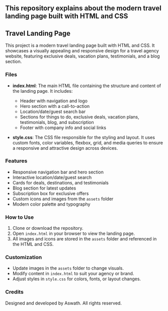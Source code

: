 
## This repository explains about the modern travel landing page built with HTML and CSS

## Travel Landing Page

This project is a modern travel landing page built with HTML and CSS. It showcases a visually appealing and responsive design for a travel agency website, featuring exclusive deals, vacation plans, testimonials, and a blog section.

### Files

- **index.html**: The main HTML file containing the structure and content of the landing page. It includes:
	- Header with navigation and logo
	- Hero section with a call-to-action
	- Location/date/guest search bar
	- Sections for things to do, exclusive deals, vacation plans, testimonials, blog, and subscription
	- Footer with company info and social links

- **style.css**: The CSS file responsible for the styling and layout. It uses custom fonts, color variables, flexbox, grid, and media queries to ensure a responsive and attractive design across devices.

### Features

- Responsive navigation bar and hero section
- Interactive location/date/guest search
- Cards for deals, destinations, and testimonials
- Blog section for latest updates
- Subscription box for exclusive offers
- Custom icons and images from the `assets` folder
- Modern color palette and typography

### How to Use

1. Clone or download the repository.
2. Open `index.html` in your browser to view the landing page.
3. All images and icons are stored in the `assets` folder and referenced in the HTML and CSS.

### Customization

- Update images in the `assets` folder to change visuals.
- Modify content in `index.html` to suit your agency or brand.
- Adjust styles in `style.css` for colors, fonts, or layout changes.

### Credits

Designed and developed by Aswath. All rights reserved.
